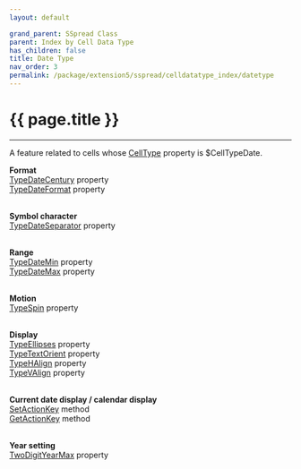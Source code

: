 ```yaml
---
layout: default

grand_parent: SSpread Class
parent: Index by Cell Data Type
has_children: false
title: Date Type
nav_order: 3
permalink: /package/extension5/sspread/celldatatype_index/datetype
---
```

# {{ page.title }}
---

A feature related to cells whose [CellType](/package/extension5/sspread/properties/celltype) property is $CellTypeDate.

**Format**<br>
[TypeDateCentury](/package/extension5/sspread/properties/TypeDateCentury) property<br>
[TypeDateFormat](/package/extension5/sspread/properties/TypeDateFormat) property<br><br>

**Symbol character**<br>
[TypeDateSeparator](/package/extension5/sspread/properties/TypeDateSeparator) property<br><br>

**Range**<br>
[TypeDateMin](/package/extension5/sspread/properties/TypeDateMin) property<br>
[TypeDateMax](/package/extension5/sspread/properties/TypeDateMax) property<br><br>

**Motion**<br>
[TypeSpin](/package/extension5/sspread/properties/TypeSpin) property<br><br>

**Display**<br>
[TypeEllipses](/package/extension5/sspread/properties/TypeEllipses) property<br>
[TypeTextOrient](/package/extension5/sspread/properties/TypeTextOrient) property<br>
[TypeHAlign](/package/extension5/sspread/properties/TypeHAlign) property<br>
[TypeVAlign](/package/extension5/sspread/properties/TypeVAlign) property<br><br>

**Current date display / calendar display**<br>
[SetActionKey](/package/extension5/sspread/methods/SetActionKey) method<br>
[GetActionKey](/package/extension5/sspread/methods/GetActionKey) method<br><br>

**Year setting**<br>
[TwoDigitYearMax](/package/extension5/sspread/properties/TwoDigitYearMax) property<br><br>